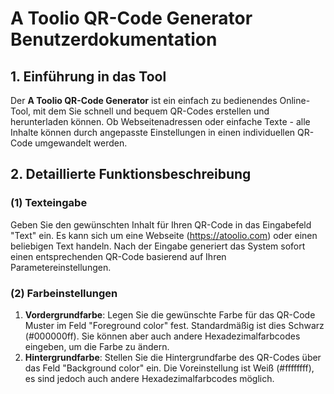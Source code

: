 # A Toolio QR-Code Generator Benutzerdokumentation

## 1. Einführung in das Tool

Der **A Toolio QR-Code Generator** ist ein einfach zu bedienendes Online-Tool, mit dem Sie schnell und bequem QR-Codes erstellen und herunterladen können. Ob Webseitenadressen oder einfache Texte - alle Inhalte können durch angepasste Einstellungen in einen individuellen QR-Code umgewandelt werden.

## 2. Detaillierte Funktionsbeschreibung

### (1) Texteingabe

Geben Sie den gewünschten Inhalt für Ihren QR-Code in das Eingabefeld "Text" ein. Es kann sich um eine Webseite (<https://atoolio.com>) oder einen beliebigen Text handeln. Nach der Eingabe generiert das System sofort einen entsprechenden QR-Code basierend auf Ihren Parametereinstellungen.

### (2) Farbeinstellungen

1. **Vordergrundfarbe**: Legen Sie die gewünschte Farbe für das QR-Code Muster im Feld "Foreground color" fest. Standardmäßig ist dies Schwarz (#000000ff). Sie können aber auch andere Hexadezimalfarbcodes eingeben, um die Farbe zu ändern.
2. **Hintergrundfarbe**: Stellen Sie die Hintergrundfarbe des QR-Codes über das Feld "Background color" ein. Die Voreinstellung ist Weiß (#ffffffff), es sind jedoch auch andere Hexadezimalfarbcodes möglich.